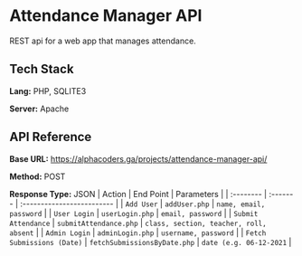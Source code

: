 
# Attendance Manager API

REST api for a web app that manages attendance.


## Tech Stack

**Lang:** PHP, SQLITE3

**Server:** Apache


## API Reference

**Base URL:** https://alphacoders.ga/projects/attendance-manager-api/

**Method:** POST

**Response Type:** JSON
| Action | End Point     | Parameters                |
| :-------- | :------- | :------------------------- |
| `Add User` | `addUser.php` | `name, email, password` |
| `User Login` | `userLogin.php` | `email, password` |
| `Submit Attendance` | `submitAttendance.php` | `class, section, teacher, roll, absent` |
| `Admin Login` | `adminLogin.php` | `username, password` |
| `Fetch Submissions (Date)` | `fetchSubmissionsByDate.php` | `date (e.g. 06-12-2021` |

